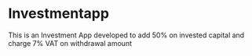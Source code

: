 # Investmentapp
This is an Investment App developed to add 50% on invested capital and charge 7% VAT on withdrawal amount

